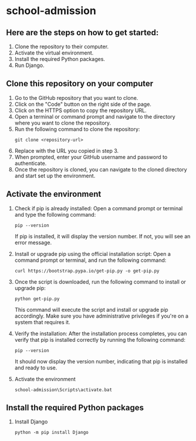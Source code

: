 # school-admission

## Here are the steps on how to get started:

1. Clone the repository to their computer.
2. Activate the virtual environment.
3. Install the required Python packages.
4. Run Django.

## Clone this repository on your computer
1. Go to the GitHub repository that you want to clone.
2. Click on the "Code" button on the right side of the page.
3. Click on the HTTPS option to copy the repository URL.
4. Open a terminal or command prompt and navigate to the directory where you want to clone the repository.
5. Run the following command to clone the repository:
    ```
    git clone <repository-url>
    ```
6. Replace <repository-url> with the URL you copied in step 3.
7. When prompted, enter your GitHub username and password to authenticate.
8. Once the repository is cloned, you can navigate to the cloned directory and start set up the environment.

## Activate the environment
1. Check if pip is already installed: Open a command prompt or terminal and type the following command:
   ```
   pip --version
   ```
   If pip is installed, it will display the version number. If not, you will see an error message.
2. Install or upgrade pip using the official installation script: Open a command prompt or terminal, and run the following command:
    ```
    curl https://bootstrap.pypa.io/get-pip.py -o get-pip.py
    ```
3. Once the script is downloaded, run the following command to install or upgrade pip:
    ```
    python get-pip.py
    ```
    This command will execute the script and install or upgrade pip accordingly. Make sure you have administrative privileges if you're on a system that requires it.

4. Verify the installation: After the installation process completes, you can verify that pip is installed correctly by running the following command:
    ```
    pip --version
    ```
    It should now display the version number, indicating that pip is installed and ready to use.
5. Activate the environment
    ```
    school-admission\Scripts\activate.bat
    ```
## Install the required Python packages
1. Install Django
   ```
   python -m pip install Django
   ```
